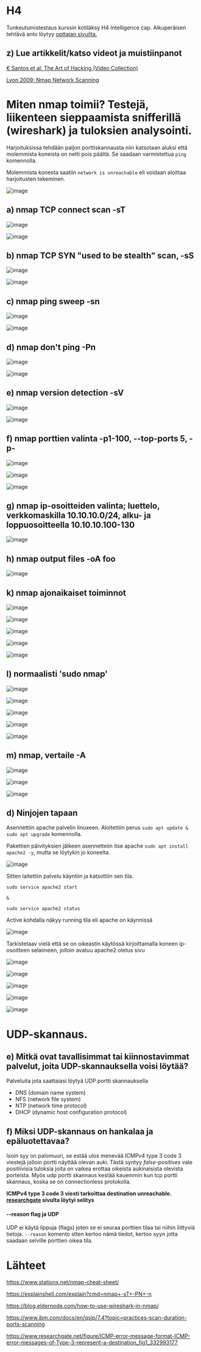 # H4

Tunkeutumistestaus kurssin kotiläksy H4 Intelligence cap. Alkuperäisen tehtävä anto löytyy [opttajan sivuilta.](https://terokarvinen.com/2022/tunkeutumistestaus-ict4tn027-3010-syksylla-2022/#h4-intelligence-cap)

## z)  Lue artikkelit/katso videot ja muistiinpanot

[€ Santos et al: The Art of Hacking (Video Collection)](https://learning.oreilly.com/videos/the-art-of/9780135767849/9780135767849-SPTT_04_00/)


[Lyon 2009: Nmap Network Scanning](https://nmap.org/book/nmap-overview-and-demos.html)

[]()


[]()

[]()


# Miten nmap toimii? Testejä, liikenteen sieppaamista snifferillä (wireshark) ja tuloksien analysointi.

Harjoituksissa tehdään paljon porttiskannausta niin katsotaan aluksi että molemmista koneista on netti pois päältä. Se saadaan varmistettua `ping` komennolla.

Molemmista konesta saatiin `network is unreachable` eli voidaan aloittaa harjoitusten tekeminen.

![image](https://user-images.githubusercontent.com/93308960/202796458-c6bfa503-5027-43a9-83b3-28a07885be64.png)



## a) nmap TCP connect scan -sT


![image](https://user-images.githubusercontent.com/93308960/202801825-4cc2d399-4130-42a2-82e1-e00c345a152a.png)


![image](https://user-images.githubusercontent.com/93308960/202801786-68446e01-0563-4b6b-ab0c-fe1cf26b6588.png)


## b) nmap TCP SYN "used to be stealth" scan, -sS

![image](https://user-images.githubusercontent.com/93308960/202802112-27aafb5d-915b-4460-bc05-79fde6907c8a.png)


![image](https://user-images.githubusercontent.com/93308960/202802062-2387e935-768c-4841-8382-2ddfec3dc016.png)


## c) nmap ping sweep -sn

![image](https://user-images.githubusercontent.com/93308960/202803042-4810ba57-32b1-45d2-99c6-0eabc65c002c.png)


![image](https://user-images.githubusercontent.com/93308960/202803002-d42869e5-d42d-4eb2-bbf0-c3121a7fc5bb.png)

## d) nmap don't ping -Pn

![image](https://user-images.githubusercontent.com/93308960/202804307-b7c6e676-6420-4dda-8bd5-9f6e614bd79e.png)

![image](https://user-images.githubusercontent.com/93308960/202804354-c7320ca3-4910-465f-b48d-fdc23f397573.png)


## e) nmap version detection -sV

![image](https://user-images.githubusercontent.com/93308960/202804649-98a3b219-0d5d-4510-8296-96ab57577f25.png)

![image](https://user-images.githubusercontent.com/93308960/202804691-b4049d81-650b-46df-80bc-7116f30b0374.png)


## f) nmap porttien valinta -p1-100, --top-ports 5, -p-

![image](https://user-images.githubusercontent.com/93308960/202805920-5d40c09a-7bc8-4822-b3ef-42128b6324f4.png)


![image](https://user-images.githubusercontent.com/93308960/202805828-02549fe0-c98e-49fc-8f04-cd161454d0a2.png)


![image](https://user-images.githubusercontent.com/93308960/202805683-4a231770-6193-49a0-a9f1-4fa55450f9ec.png)



## g) nmap ip-osoitteiden valinta; luettelo, verkkomaskilla 10.10.10.0/24, alku- ja loppuosoitteella 10.10.10.100-130 

![image](https://user-images.githubusercontent.com/93308960/202850000-6af21bb1-c682-4d50-acc8-4ba32795c785.png)


## h) nmap output files -oA foo

![image](https://user-images.githubusercontent.com/93308960/202806618-85795480-136f-40fa-b420-007a7643fd33.png)


## k) nmap ajonaikaiset toiminnot


![image](https://user-images.githubusercontent.com/93308960/202848918-00dee716-8bbf-4217-9d2e-9a66e365210c.png)

![image](https://user-images.githubusercontent.com/93308960/202848965-eb61fba4-9516-41c7-bf4f-c42944137180.png)

![image](https://user-images.githubusercontent.com/93308960/202848970-3af957f4-1c72-4cc8-b1a8-b11921472e3c.png)

![image](https://user-images.githubusercontent.com/93308960/202848998-ffbb86b1-8831-43c0-8561-3506030ec28d.png)

![image](https://user-images.githubusercontent.com/93308960/202849008-83bb6615-f75b-431e-880b-24e0fd54f308.png)


## l) normaalisti 'sudo nmap'

![image](https://user-images.githubusercontent.com/93308960/202807010-eb8fcced-0b3e-48d1-b581-03435d9b0044.png)


![image](https://user-images.githubusercontent.com/93308960/202849200-5a39b27f-bf03-46f1-a0bd-403d5972124a.png)


![image](https://user-images.githubusercontent.com/93308960/202849190-fae71e4d-8827-4aca-92a1-b6ffaedaa2f4.png)


![image](https://user-images.githubusercontent.com/93308960/202849294-0989813f-fd4c-4d51-a713-4870be9b7aba.png)


![image](https://user-images.githubusercontent.com/93308960/202849276-682dca90-fc6d-4376-a0d4-cbb82e007150.png)


## m) nmap, vertaile -A

![image](https://user-images.githubusercontent.com/93308960/202849747-4a27fc8d-1635-4241-a571-63f6bc31475b.png)

![image](https://user-images.githubusercontent.com/93308960/202849768-0cc1159f-0100-498c-9aac-0c7f8e6a3f1c.png)

![image](https://user-images.githubusercontent.com/93308960/202849812-de7bc27b-87c4-4a9b-9823-b5a2e9acf60b.png)


## d) Ninjojen tapaan

Asennettiin apache palvelin linuxeen. Aloitettiin perus `sudo apt update & sudo apt upgrade` komennolla. 

Pakettien päivityksien jälkeen asennetteiin itse apache `sudo apt install apache2 -y`, mutta se löytykin jo koneelta. 

![image](https://user-images.githubusercontent.com/93308960/202850527-7486b12f-5e71-487b-9631-ec1691d55787.png)

Sitten laitettiin palvelu käyntiin ja katsottiin sen tila.

```
sudo service apache2 start

&

sudo service apache2 status
```

Active kohdalla näkyy running tila eli apache on käynnissä 

![image](https://user-images.githubusercontent.com/93308960/202850574-e24fd584-352e-49f4-a2a9-662d5b9b8bbd.png)

Tarkistetaav vielä että se on oikeastin käytössä kirjoittamalla koneen ip-osoitteen selaimeen, jolloin avatuu apache2 oletus sivu

![image](https://user-images.githubusercontent.com/93308960/202850660-380f2eab-b32a-4a9c-9fc1-a58703cefcf4.png)


![image](https://user-images.githubusercontent.com/93308960/202850952-0e55605a-d111-4bb0-be4a-a88256c714ae.png)


![image](https://user-images.githubusercontent.com/93308960/202851496-ee539068-b4de-4f59-bd62-91f52eb06a68.png)


![image](https://user-images.githubusercontent.com/93308960/202851514-13842c6d-b9c3-42d8-a68f-e9f4764c3d55.png)


![image](https://user-images.githubusercontent.com/93308960/202851594-f0305d1c-f5e9-49e3-9dec-0a06720581e7.png)


# UDP-skannaus.

## e) Mitkä ovat tavallisimmat tai kiinnostavimmat palvelut, joita UDP-skannauksella voisi löytää? 

Palveluita jota saattaiasi löytyä UDP portti skannauksella

 *  DNS (domain name system) 
 *  NFS (network file system) 
 *  NTP (network time protocol) 
 *  DHCP (dynamic host configuration protocol)

## f) Miksi UDP-skannaus on hankalaa ja epäluotettavaa?

Isoin syy on palomuuri, se estää ulos menevää ICMPv4 type 3 code 3 viestejä jolloin portti näyttää olevan auki. Tästä syntyy *false-positives* vale positiivisia tuloksia joita on vaikea erottaa oikeista aukinaisista olevista porteista. Myös udp portti skannaus kestää kauemmin kun tcp portti skannaus, koska se on connectionless protokolla.

**ICMPv4 type 3 code 3 viesti tarkoittaa destination unreachable. [researchgate](https://www.researchgate.net/figure/ICMP-error-message-format-ICMP-error-messages-of-Type-3-represent-a-destination_fig1_332993177) sivulta löytyi selitys**

#### --reason flag ja UDP

UDP ei käytä lippuja (flags) joten se ei seuraa porttien tilaa tai niihin liittyviä tietoja. `--reason` komento stten kertoo nämä tiedot, kertoo syyn jotta saadaan selville porttien oikea tila.

# Lähteet

https://www.stationx.net/nmap-cheat-sheet/

https://explainshell.com/explain?cmd=nmap+-sT+-PN+-n

https://blog.eldernode.com/how-to-use-wireshark-in-nmap/

https://www.ibm.com/docs/en/qsip/7.4?topic=practices-scan-duration-ports-scanning

https://www.researchgate.net/figure/ICMP-error-message-format-ICMP-error-messages-of-Type-3-represent-a-destination_fig1_332993177

